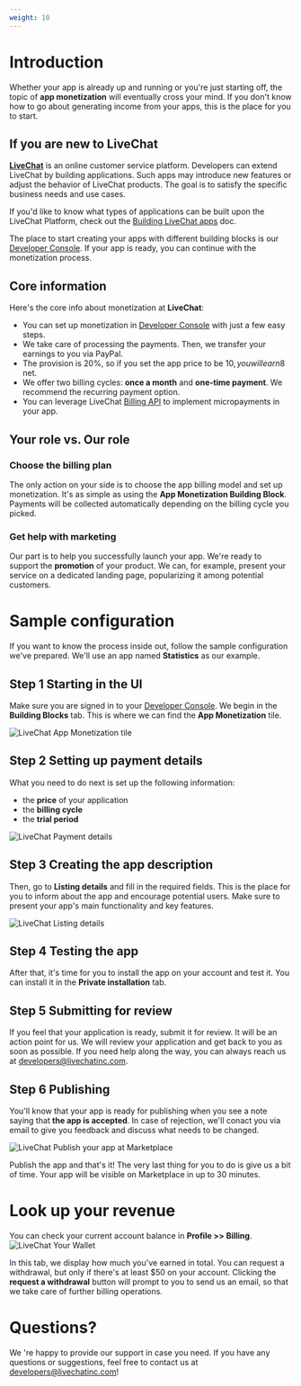 ```yaml
---
weight: 10 
---
```


# Introduction

<!--Abstract, short intro -->
Whether your app is already up and running or you're just starting off, the topic of **app monetization** will eventually cross your mind. If you don't know how to go about generating income from your apps, this is the place for you to start.


<!-- Intro for newcomers -->
## If you are new to LiveChat

[**LiveChat**](https://www.livechatinc.com/) is an online customer service platform. Developers can extend LiveChat by building applications. Such apps may introduce new features or adjust the behavior of LiveChat products. The goal is to satisfy the specific business needs and use cases.

If you'd like to know what types of applications can be built upon the LiveChat Platform, check out the [Building LiveChat apps](/docs/building-apps-for-livechat/) doc. 

The place to start creating your apps with different building blocks is our [Developer Console](/console/). If your app is ready, you can continue with the monetization process. 

<!-- How the process looks -->
## Core information

Here's the core info about monetization at **LiveChat**:

* You can set up monetization in [Developer Console](/console/) with just a few easy steps.
* We take care of processing the payments. Then, we transfer your earnings to you via PayPal.
* The provision is 20%, so if you set the app price to be 10$, you will earn 8$ net. 
* We offer two billing cycles: **once a month** and **one-time payment**. We recommend the recurring payment option. 
* You can leverage LiveChat [Billing API](/docs/billing-api/) to implement micropayments in your app.


## Your role vs. Our role

### **Choose the billing plan**
The only action on your side is to choose the app billing model and set up monetization. It's as simple as using the **App Monetization Building Block**. Payments will be collected automatically depending on the billing cycle you picked.


### **Get help with marketing**
Our part is to help you successfully launch your app. We're ready to support the **promotion** of your product. We can, for example, present your service on a dedicated landing page, popularizing it among potential customers.


# Sample configuration

If you want to know the process inside out, follow the sample configuration we've prepared. We'll use an app named **Statistics** as our example.


## **Step 1 Starting in the UI**
Make sure you are signed in to your [Developer Console](/console/). We begin in the **Building Blocks** tab. This is where we can find the **App Monetization** tile. 

![LiveChat App Monetization tile](livechat-monetization-step-1.png)

## **Step 2 Setting up payment details**
What you need to do next is set up the following information:

* the **price** of your application 
* the **billing cycle**
* the **trial period** 
  
![LiveChat Payment details](livechat-monetization-step-2.png)

## **Step 3 Creating the app description**
Then, go to **Listing details** and fill in the required fields. This is the place for you to inform about the app and encourage potential users. Make sure to present your app's main functionality and key features.

![LiveChat Listing details](livechat-monetization-step-3.png)

## **Step 4 Testing the app**
After that, it's time for you to install the app on your account and test it. You can install it in the **Private installation** tab. 

## **Step 5 Submitting for review**
If you feel that your application is ready, submit it for review. It will be an action point for us. We will review your application and get back to you as soon as possible. If you need help along the way, you can always reach us at [developers@livechatinc.com](mailto:developers@livechatinc.com). 

## **Step 6 Publishing**

You'll know that your app is ready for publishing when you see a note saying that **the app is accepted**.
In case of rejection, we'll conact you via email to give you feedback and discuss what needs to be changed.

![LiveChat Publish your app at Marketplace](livechat-monetization-step-6.png)

Publish the app and that's it! The very last thing for you to do is give us a bit of time. Your app will be visible on Marketplace in up to 30 minutes.

# Look up your revenue
You can check your current account balance in **Profile >> Billing**. 
![LiveChat Your Wallet](dev_revenue.png)

In this tab, we display how much you've earned in total. You can request a withdrawal, but only if there's at least $50 on your account. Clicking the **request a withdrawal** button will prompt to you to send us an email, so that we take care of further billing operations.

# Questions?

We 're happy to provide our support in case you need. If you have any questions or suggestions, feel free to contact us at [developers@livechatinc.com](mailto:developers@livechatinc.com)!